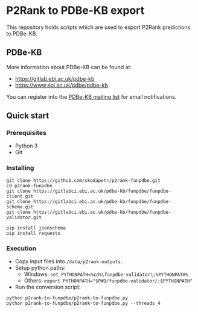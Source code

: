 # P2Rank to PDBe-KB export

This repository holds scripts which are used to export P2Rank predictions to PDBe-KB.

## PDBe-KB
More information about PDBe-KB can be found at:
* https://gitlab.ebi.ac.uk/pdbe-kb
* https://www.ebi.ac.uk/pdbe/pdbe-kb

You can register into the [PDBe-KB mailing list](https://listserver.ebi.ac.uk/mailman/listinfo/pdbe-kb-depositor) 
for email notifications.

## Quick start

### Prerequisites
* Python 3
* Git

### Installing
```
git clone https://github.com/skodapetr/p2rank-funpdbe.git
cd p2rank-funpdbe
git clone https://gitlabci.ebi.ac.uk/pdbe-kb/funpdbe/funpdbe-client.git
git clone https://gitlabci.ebi.ac.uk/pdbe-kb/funpdbe/funpdbe-schema.git
git clone https://gitlabci.ebi.ac.uk/pdbe-kb/funpdbe/funpdbe-validator.git
```
```
pip install jsonschema
pip install requests
```

### Execution
* Copy input files into ```/data/p2rank-outputs```.
* Setup python paths:
  * Windows: ```set PYTHONPATH=%cd%\funpdbe-validator\;%PYTHONPATH%```
  * Others: ```export PYTHONPATH="$PWD/funpdbe-validator/:$PYTHONPATH"```
* Run the conversion script:
```
python p2rank-to-funpdbe/p2rank-to-funpdbe.py
python p2rank-to-funpdbe/p2rank-to-funpdbe.py --threads 4
```
